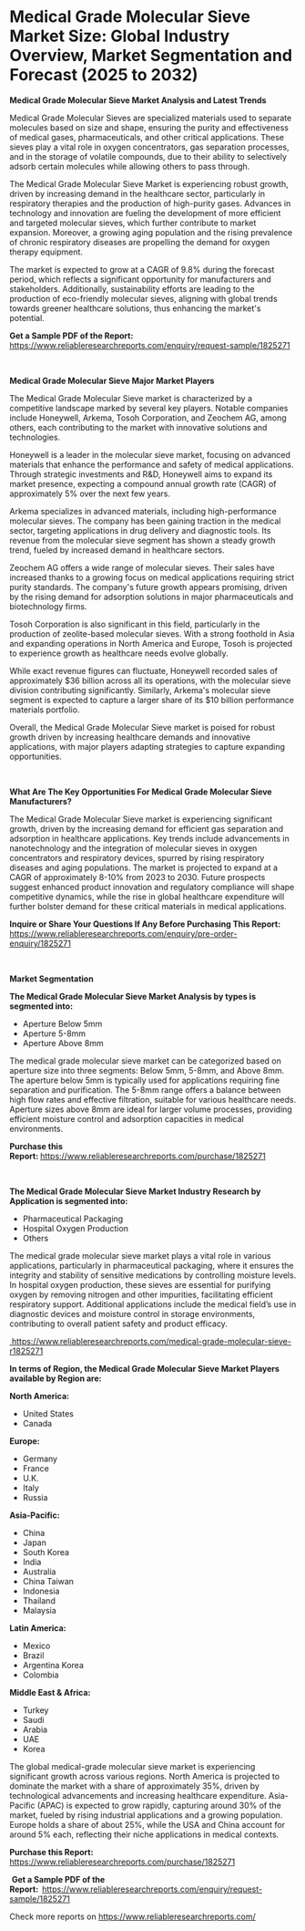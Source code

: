 <p><h1>Medical Grade Molecular Sieve Market Size: Global Industry Overview, Market Segmentation and Forecast (2025 to 2032)</h1></p><p><strong>Medical Grade Molecular Sieve Market Analysis and Latest Trends</strong></p>
<p><p>Medical Grade Molecular Sieves are specialized materials used to separate molecules based on size and shape, ensuring the purity and effectiveness of medical gases, pharmaceuticals, and other critical applications. These sieves play a vital role in oxygen concentrators, gas separation processes, and in the storage of volatile compounds, due to their ability to selectively adsorb certain molecules while allowing others to pass through.</p><p>The Medical Grade Molecular Sieve Market is experiencing robust growth, driven by increasing demand in the healthcare sector, particularly in respiratory therapies and the production of high-purity gases. Advances in technology and innovation are fueling the development of more efficient and targeted molecular sieves, which further contribute to market expansion. Moreover, a growing aging population and the rising prevalence of chronic respiratory diseases are propelling the demand for oxygen therapy equipment.</p><p>The market is expected to grow at a CAGR of 9.8% during the forecast period, which reflects a significant opportunity for manufacturers and stakeholders. Additionally, sustainability efforts are leading to the production of eco-friendly molecular sieves, aligning with global trends towards greener healthcare solutions, thus enhancing the market's potential.</p></p>
<p><strong>Get a Sample PDF of the Report:&nbsp;</strong> <a href="https://www.reliableresearchreports.com/enquiry/request-sample/1825271?utm_campaign=2211&utm_medium=2&utm_source=Github&utm_content=ia&utm_term=03022025&utm_id=medical-grade-molecular-sieve">https://www.reliableresearchreports.com/enquiry/request-sample/1825271</a></p>
<p>&nbsp;</p>
<p><strong>Medical Grade Molecular Sieve Major Market Players</strong></p>
<p><p>The Medical Grade Molecular Sieve market is characterized by a competitive landscape marked by several key players. Notable companies include Honeywell, Arkema, Tosoh Corporation, and Zeochem AG, among others, each contributing to the market with innovative solutions and technologies.</p><p>Honeywell is a leader in the molecular sieve market, focusing on advanced materials that enhance the performance and safety of medical applications. Through strategic investments and R&D, Honeywell aims to expand its market presence, expecting a compound annual growth rate (CAGR) of approximately 5% over the next few years.</p><p>Arkema specializes in advanced materials, including high-performance molecular sieves. The company has been gaining traction in the medical sector, targeting applications in drug delivery and diagnostic tools. Its revenue from the molecular sieve segment has shown a steady growth trend, fueled by increased demand in healthcare sectors.</p><p>Zeochem AG offers a wide range of molecular sieves. Their sales have increased thanks to a growing focus on medical applications requiring strict purity standards. The company's future growth appears promising, driven by the rising demand for adsorption solutions in major pharmaceuticals and biotechnology firms.</p><p>Tosoh Corporation is also significant in this field, particularly in the production of zeolite-based molecular sieves. With a strong foothold in Asia and expanding operations in North America and Europe, Tosoh is projected to experience growth as healthcare needs evolve globally.</p><p>While exact revenue figures can fluctuate, Honeywell recorded sales of approximately $36 billion across all its operations, with the molecular sieve division contributing significantly. Similarly, Arkema's molecular sieve segment is expected to capture a larger share of its $10 billion performance materials portfolio.</p><p>Overall, the Medical Grade Molecular Sieve market is poised for robust growth driven by increasing healthcare demands and innovative applications, with major players adapting strategies to capture expanding opportunities.</p></p>
<p>&nbsp;</p>
<p><strong>What Are The Key Opportunities For Medical Grade Molecular Sieve Manufacturers?</strong></p>
<p><p>The Medical Grade Molecular Sieve market is experiencing significant growth, driven by the increasing demand for efficient gas separation and adsorption in healthcare applications. Key trends include advancements in nanotechnology and the integration of molecular sieves in oxygen concentrators and respiratory devices, spurred by rising respiratory diseases and aging populations. The market is projected to expand at a CAGR of approximately 8-10% from 2023 to 2030. Future prospects suggest enhanced product innovation and regulatory compliance will shape competitive dynamics, while the rise in global healthcare expenditure will further bolster demand for these critical materials in medical applications.</p></p>
<p><strong>Inquire or Share Your Questions If Any Before Purchasing This Report:</strong> <a href="https://www.reliableresearchreports.com/enquiry/pre-order-enquiry/1825271?utm_campaign=2211&utm_medium=2&utm_source=Github&utm_content=ia&utm_term=03022025&utm_id=medical-grade-molecular-sieve">https://www.reliableresearchreports.com/enquiry/pre-order-enquiry/1825271</a></p>
<p>&nbsp;</p>
<p><strong>Market Segmentation</strong></p>
<p><strong>The Medical Grade Molecular Sieve Market Analysis by types is segmented into:</strong></p>
<p><ul><li>Aperture Below 5mm</li><li>Aperture 5-8mm</li><li>Aperture Above 8mm</li></ul></p>
<p><p>The medical grade molecular sieve market can be categorized based on aperture size into three segments: Below 5mm, 5-8mm, and Above 8mm. The aperture below 5mm is typically used for applications requiring fine separation and purification. The 5-8mm range offers a balance between high flow rates and effective filtration, suitable for various healthcare needs. Aperture sizes above 8mm are ideal for larger volume processes, providing efficient moisture control and adsorption capacities in medical environments.</p></p>
<p><strong>Purchase this Report:&nbsp;</strong><a href="https://www.reliableresearchreports.com/purchase/1825271?utm_campaign=2211&utm_medium=2&utm_source=Github&utm_content=ia&utm_term=03022025&utm_id=medical-grade-molecular-sieve">https://www.reliableresearchreports.com/purchase/1825271</a></p>
<p>&nbsp;</p>
<p><strong>The Medical Grade Molecular Sieve Market Industry Research by Application is segmented into:</strong></p>
<p><ul><li>Pharmaceutical Packaging</li><li>Hospital Oxygen Production</li><li>Others</li></ul></p>
<p><p>The medical grade molecular sieve market plays a vital role in various applications, particularly in pharmaceutical packaging, where it ensures the integrity and stability of sensitive medications by controlling moisture levels. In hospital oxygen production, these sieves are essential for purifying oxygen by removing nitrogen and other impurities, facilitating efficient respiratory support. Additional applications include the medical field’s use in diagnostic devices and moisture control in storage environments, contributing to overall patient safety and product efficacy.</p></p>
<p><a href="https://www.reliableresearchreports.com/medical-grade-molecular-sieve-r1825271?utm_campaign=2211&utm_medium=2&utm_source=Github&utm_content=ia&utm_term=03022025&utm_id=medical-grade-molecular-sieve">&nbsp;https://www.reliableresearchreports.com/medical-grade-molecular-sieve-r1825271</a></p>
<p><strong>In terms of Region, the Medical Grade Molecular Sieve Market Players available by Region are:</strong></p>
<p>
    <p> <strong> North America: </strong>
        <ul>
            <li>United States</li>
            <li>Canada</li>
        </ul>
        </p> 
    <p> <strong> Europe: </strong>
        <ul>
            <li>Germany</li>
            <li>France</li>
            <li>U.K.</li>
            <li>Italy</li>
            <li>Russia</li>
        </ul>
        </p> 
    <p> <strong> Asia-Pacific: </strong>
        <ul>
            <li>China</li>
            <li>Japan</li>
            <li>South Korea</li>
            <li>India</li>
            <li>Australia</li>
            <li>China Taiwan</li>
            <li>Indonesia</li>
            <li>Thailand</li>
            <li>Malaysia</li>
        </ul>
        </p> 
    <p> <strong> Latin America: </strong>
        <ul>
            <li>Mexico</li>
            <li>Brazil</li>
            <li>Argentina Korea</li>
            <li>Colombia</li>
        </ul>
        </p> 
    <p> <strong> Middle East & Africa: </strong>
        <ul>
            <li>Turkey</li>
            <li>Saudi</li>
            <li>Arabia</li>
            <li>UAE</li>
            <li>Korea</li>
        </ul>
    </p>
    </p>
<p><p>The global medical-grade molecular sieve market is experiencing significant growth across various regions. North America is projected to dominate the market with a share of approximately 35%, driven by technological advancements and increasing healthcare expenditure. Asia-Pacific (APAC) is expected to grow rapidly, capturing around 30% of the market, fueled by rising industrial applications and a growing population. Europe holds a share of about 25%, while the USA and China account for around 5% each, reflecting their niche applications in medical contexts.</p></p>
<p><strong>Purchase this Report: </strong><a href="https://www.reliableresearchreports.com/purchase/1825271?utm_campaign=2211&utm_medium=2&utm_source=Github&utm_content=ia&utm_term=03022025&utm_id=medical-grade-molecular-sieve">https://www.reliableresearchreports.com/purchase/1825271</a></p>
<p>&nbsp;<strong>Get a Sample PDF of the Report:&nbsp;&nbsp;</strong><a href="https://www.reliableresearchreports.com/enquiry/request-sample/1825271?utm_campaign=2211&utm_medium=2&utm_source=Github&utm_content=ia&utm_term=03022025&utm_id=medical-grade-molecular-sieve">https://www.reliableresearchreports.com/enquiry/request-sample/1825271</a></p>
<p><strong></strong></p>
<p>Check more reports on <a href="https://www.reliableresearchreports.com/?utm_campaign=2211&utm_medium=2&utm_source=Github&utm_content=ia&utm_term=03022025&utm_id=medical-grade-molecular-sieve">https://www.reliableresearchreports.com/</a></p>